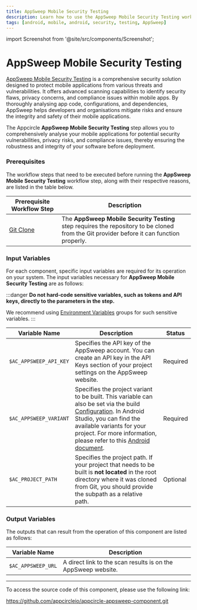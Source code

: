 ```yaml
---
title: AppSweep Mobile Security Testing
description: Learn how to use the AppSweep Mobile Security Testing workflow step in Appcircle
tags: [android, mobile, android, security, testing, AppSweep]
---
```


import Screenshot from '@site/src/components/Screenshot';

# AppSweep Mobile Security Testing

[AppSweep Mobile Security Testing](https://www.guardsquare.com/appsweep-mobile-application-security-testing) is a comprehensive security solution designed to protect mobile applications from various threats and vulnerabilities. It offers advanced scanning capabilities to identify security flaws, privacy concerns, and compliance issues within mobile apps. By thoroughly analysing app code, configurations, and dependencies, AppSweep helps developers and organisations mitigate risks and ensure the integrity and safety of their mobile applications.

The Appcircle **AppSweep Mobile Security Testing** step allows you to comprehensively analyse your mobile applications for potential security vulnerabilities, privacy risks, and compliance issues, thereby ensuring the robustness and integrity of your software before deployment.

### Prerequisites

The workflow steps that need to be executed before running the **AppSweep Mobile Security Testing** workflow step, along with their respective reasons, are listed in the table below.

| Prerequisite Workflow Step                                                        | Description                                                                                                                               |
| --------------------------------------------------------------------------------- | ----------------------------------------------------------------------------------------------------------------------------------------- |
| [Git Clone](https://docs.appcircle.io/workflows/common-workflow-steps/#git-clone) | The **AppSweep Mobile Security Testing** step requires the repository to be cloned from the Git provider before it can function properly. |

<Screenshot url='https://cdn.appcircle.io/docs/assets/android-workflow-components-appsweep-mobile-security-testing_1.png'/>

### Input Variables

For each component, specific input variables are required for its operation on your system. The input variables necessary for **AppSweep Mobile Security Testing** are as follows:

<Screenshot url='https://cdn.appcircle.io/docs/assets/android-workflow-components-appsweep-mobile-security-testing_2.png'/>

:::danger
**Do not hard-code sensitive variables, such as tokens and API keys, directly to the parameters in the step.**

We recommend using [Environment Variables](https://docs.appcircle.io/environment-variables/) groups for such sensitive variables.
:::

| Variable Name          | Description                                                                                                                                                                                                                                                                                                                                                                                | Status   |
| ---------------------- | ------------------------------------------------------------------------------------------------------------------------------------------------------------------------------------------------------------------------------------------------------------------------------------------------------------------------------------------------------------------------------------------ | -------- |
| `$AC_APPSWEEP_API_KEY` | Specifies the API key of the AppSweep account. You can create an API key in the API Keys section of your project settings on the AppSweep website.                                                                                                                                                                                                                                         | Required |
| `$AC_APPSWEEP_VARIANT` | Specifies the project variant to be built. This variable can also be set via the build [Configuration](https://docs.appcircle.io/build/build-process-management/build-profile-configuration/). In Android Studio, you can find the available variants for your project. For more information, please refer to this [Android document](https://developer.android.com/build/build-variants). | Required |
| `$AC_PROJECT_PATH`     | Specifies the project path. If your project that needs to be built is **not located** in the root directory where it was cloned from Git, you should provide the subpath as a relative path.                                                                                                                                                                                               | Optional |

### Output Variables

The outputs that can result from the operation of this component are listed as follows:

| Variable Name      | Description                                                   |
| ------------------ | ------------------------------------------------------------- |
| `$AC_APPSWEEP_URL` | A direct link to the scan results is on the AppSweep website. |

---

To access the source code of this component, please use the following link:

https://github.com/appcircleio/appcircle-appsweep-component.git

